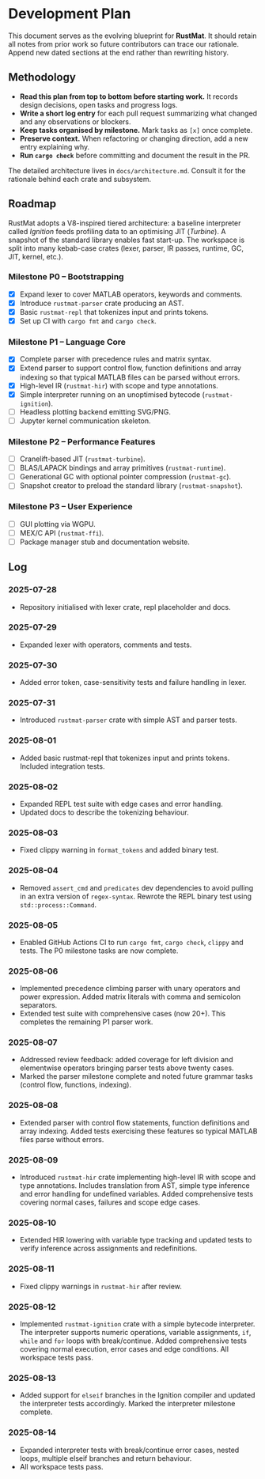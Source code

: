 # Development Plan

This document serves as the evolving blueprint for **RustMat**. It should retain
all notes from prior work so future contributors can trace our rationale. Append
new dated sections at the end rather than rewriting history.

## Methodology

- **Read this plan from top to bottom before starting work.** It records design
decisions, open tasks and progress logs.
- **Write a short log entry** for each pull request summarizing what changed and
any observations or blockers.
- **Keep tasks organised by milestone.** Mark tasks as `[x]` once complete.
- **Preserve context.** When refactoring or changing direction, add a new entry
explaining why.
- **Run `cargo check`** before committing and document the result in the PR.

The detailed architecture lives in `docs/architecture.md`. Consult it for the
rationale behind each crate and subsystem.

## Roadmap

RustMat adopts a V8-inspired tiered architecture: a baseline interpreter called
*Ignition* feeds profiling data to an optimising JIT (*Turbine*). A snapshot of
the standard library enables fast start-up. The workspace is split into many
kebab-case crates (lexer, parser, IR passes, runtime, GC, JIT, kernel, etc.).

### Milestone P0 – Bootstrapping

- [x] Expand lexer to cover MATLAB operators, keywords and comments.
- [x] Introduce `rustmat-parser` crate producing an AST.
- [x] Basic `rustmat-repl` that tokenizes input and prints tokens.
- [x] Set up CI with `cargo fmt` and `cargo check`.

### Milestone P1 – Language Core

- [x] Complete parser with precedence rules and matrix syntax.
 - [x] Extend parser to support control flow, function definitions and array
      indexing so that typical MATLAB files can be parsed without errors.
- [x] High-level IR (`rustmat-hir`) with scope and type annotations.
- [x] Simple interpreter running on an unoptimised bytecode (`rustmat-ignition`).
- [ ] Headless plotting backend emitting SVG/PNG.
- [ ] Jupyter kernel communication skeleton.

### Milestone P2 – Performance Features

- [ ] Cranelift-based JIT (`rustmat-turbine`).
- [ ] BLAS/LAPACK bindings and array primitives (`rustmat-runtime`).
- [ ] Generational GC with optional pointer compression (`rustmat-gc`).
- [ ] Snapshot creator to preload the standard library (`rustmat-snapshot`).

### Milestone P3 – User Experience

- [ ] GUI plotting via WGPU.
- [ ] MEX/C API (`rustmat-ffi`).
- [ ] Package manager stub and documentation website.

## Log

### 2025-07-28
- Repository initialised with lexer crate, repl placeholder and docs.

### 2025-07-29
- Expanded lexer with operators, comments and tests.

### 2025-07-30
- Added error token, case-sensitivity tests and failure handling in lexer.

### 2025-07-31
- Introduced `rustmat-parser` crate with simple AST and parser tests.

### 2025-08-01
- Added basic rustmat-repl that tokenizes input and prints tokens. Included integration tests.

### 2025-08-02
- Expanded REPL test suite with edge cases and error handling.
- Updated docs to describe the tokenizing behaviour.

### 2025-08-03
- Fixed clippy warning in `format_tokens` and added binary test.

### 2025-08-04
- Removed `assert_cmd` and `predicates` dev dependencies to avoid pulling in an
  extra version of `regex-syntax`. Rewrote the REPL binary test using
  `std::process::Command`.

### 2025-08-05
- Enabled GitHub Actions CI to run `cargo fmt`, `cargo check`, `clippy` and tests.
  The P0 milestone tasks are now complete.

### 2025-08-06
- Implemented precedence climbing parser with unary operators and power
  expression. Added matrix literals with comma and semicolon separators.
- Extended test suite with comprehensive cases (now 20+). This completes
  the remaining P1 parser work.

### 2025-08-07
- Addressed review feedback: added coverage for left division and elementwise
  operators bringing parser tests above twenty cases.
- Marked the parser milestone complete and noted future grammar tasks
  (control flow, functions, indexing).

### 2025-08-08
- Extended parser with control flow statements, function definitions and array
  indexing. Added tests exercising these features so typical MATLAB files parse
  without errors.

### 2025-08-09
- Introduced `rustmat-hir` crate implementing high-level IR with scope and type
  annotations. Includes translation from AST, simple type inference and error
  handling for undefined variables. Added comprehensive tests covering normal
  cases, failures and scope edge cases.

### 2025-08-10
- Extended HIR lowering with variable type tracking and updated tests to verify
  inference across assignments and redefinitions.

### 2025-08-11
- Fixed clippy warnings in `rustmat-hir` after review.

### 2025-08-12
- Implemented `rustmat-ignition` crate with a simple bytecode interpreter. The
  interpreter supports numeric operations, variable assignments, `if`, `while`
  and `for` loops with break/continue. Added comprehensive tests covering
  normal execution, error cases and edge conditions. All workspace tests pass.

### 2025-08-13
- Added support for `elseif` branches in the Ignition compiler and updated the
  interpreter tests accordingly. Marked the interpreter milestone complete.

### 2025-08-14
- Expanded interpreter tests with break/continue error cases, nested loops, multiple elseif branches and return behaviour.
- All workspace tests pass.
